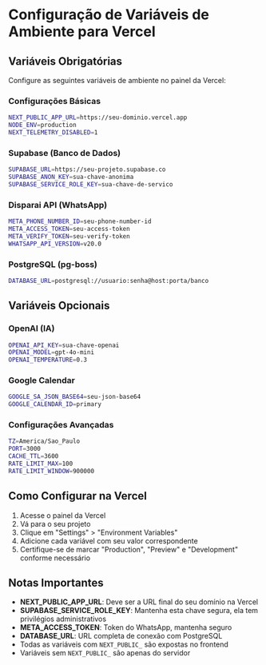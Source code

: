 # Configuração de Variáveis de Ambiente para Vercel

## Variáveis Obrigatórias

Configure as seguintes variáveis de ambiente no painel da Vercel:

### Configurações Básicas
```bash
NEXT_PUBLIC_APP_URL=https://seu-dominio.vercel.app
NODE_ENV=production
NEXT_TELEMETRY_DISABLED=1
```

### Supabase (Banco de Dados)
```bash
SUPABASE_URL=https://seu-projeto.supabase.co
SUPABASE_ANON_KEY=sua-chave-anonima
SUPABASE_SERVICE_ROLE_KEY=sua-chave-de-servico
```

### Disparai API (WhatsApp)
```bash
META_PHONE_NUMBER_ID=seu-phone-number-id
META_ACCESS_TOKEN=seu-access-token
META_VERIFY_TOKEN=seu-verify-token
WHATSAPP_API_VERSION=v20.0
```

### PostgreSQL (pg-boss)
```bash
DATABASE_URL=postgresql://usuario:senha@host:porta/banco
```

## Variáveis Opcionais

### OpenAI (IA)
```bash
OPENAI_API_KEY=sua-chave-openai
OPENAI_MODEL=gpt-4o-mini
OPENAI_TEMPERATURE=0.3
```

### Google Calendar
```bash
GOOGLE_SA_JSON_BASE64=seu-json-base64
GOOGLE_CALENDAR_ID=primary
```

### Configurações Avançadas
```bash
TZ=America/Sao_Paulo
PORT=3000
CACHE_TTL=3600
RATE_LIMIT_MAX=100
RATE_LIMIT_WINDOW=900000
```

## Como Configurar na Vercel

1. Acesse o painel da Vercel
2. Vá para o seu projeto
3. Clique em "Settings" > "Environment Variables"
4. Adicione cada variável com seu valor correspondente
5. Certifique-se de marcar "Production", "Preview" e "Development" conforme necessário

## Notas Importantes

- **NEXT_PUBLIC_APP_URL**: Deve ser a URL final do seu domínio na Vercel
- **SUPABASE_SERVICE_ROLE_KEY**: Mantenha esta chave segura, ela tem privilégios administrativos
- **META_ACCESS_TOKEN**: Token do WhatsApp, mantenha seguro
- **DATABASE_URL**: URL completa de conexão com PostgreSQL
- Todas as variáveis com `NEXT_PUBLIC_` são expostas no frontend
- Variáveis sem `NEXT_PUBLIC_` são apenas do servidor
